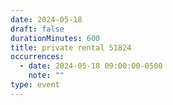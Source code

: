 ```yaml
---
date: 2024-05-18
draft: false
durationMinutes: 600
title: private rental 51824
occurrences:
  - date: 2024-05-18 09:00:00-0500
    note: ""
type: event
---
```

